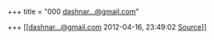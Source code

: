 +++
title = "000 dashnar...@gmail.com"

+++
[[dashnar...@gmail.com	2012-04-16, 23:49:02 [Source](https://groups.google.com/g/bvparishat/c/ESQcmIY4B4M)]]



